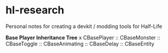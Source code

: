 # hl-research
Personal notes for creating a devkit / modding tools for Half-Life

**Base Player Inheritance Tree**
x CBasePlayer :: CBaseMonster :: CBaseToggle :: CBaseAnimating :: CBaseDelay :: CBaseEntity
